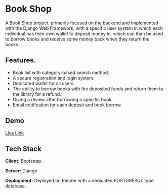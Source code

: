 
# Book Shop

A Book Shop project, primarily focused on the backend and implemented with the Django Web Framework, with a specific user system in which each individual has their own wallet to deposit money in, which can then be used to borrow books and receive some money back when they return the books. 





## Features.

- Book list with category-based search method.
- A secure registration and login system.
- Dedicated wallet for all users.
- The ability to borrow books with the deposited funds and return them to the library for a refund.
- Giving a review after borrowing a specific book.
- Email notification for each deposit and book borrow.


## Demo

[Live Link](https://book-shop-wa65.onrender.com/)


## Tech Stack

**Client:** Bootstrap.

**Server:** Django

**Deployment:** Deployed on Render with a dedicated POSTGRESQL type database.

